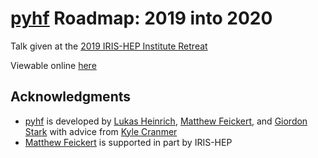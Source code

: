 # [pyhf](https://github.com/diana-hep/pyhf) Roadmap: 2019 into 2020

Talk given at the [2019 IRIS-HEP Institute Retreat](https://indico.cern.ch/event/840472/overview)

Viewable online [here](https://matthewfeickert.github.io/talk-IRIS-HEP-Institute-Retreat-2019/index.html?p=talk.md)

## Acknowledgments

- [pyhf](https://github.com/diana-hep/pyhf) is developed by [Lukas Heinrich](https://github.com/lukasheinrich), [Matthew Feickert](http://www.matthewfeickert.com/), and [Giordon Stark](https://github.com/kratsg) with advice from [Kyle Cranmer](http://theoryandpractice.org/)
- [Matthew Feickert](http://www.matthewfeickert.com/) is supported in part by IRIS-HEP
